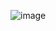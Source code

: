 ![image](https://github.com/Sihyeon0123/DEU-DoorNotices/assets/129951793/261e06f3-740b-4249-a748-a763aa510ad5)
